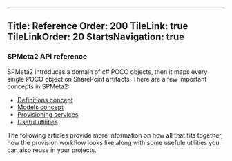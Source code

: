 ﻿----
Title: Reference
Order: 200
TileLink: true
TileLinkOrder: 20
StartsNavigation: true
----
### SPMeta2 API reference

SPMeta2 introduces a domain of c# POCO objects, then it maps every single POCO object on SharePoint artifacts. 
There are a few important concepts in SPMeta2:

* [Definitions concept](/spmeta2/reference/definitions)
* [Models concept](/spmeta2/reference/models)
* [Provisioning services](/spmeta2/reference/provisionservices)
* [Useful utilities](/spmeta2/reference/utils/)

The following articles provide more information on how all that fits together, how the provision workflow looks like along with some usefule utilities you can also reuse in your projects.